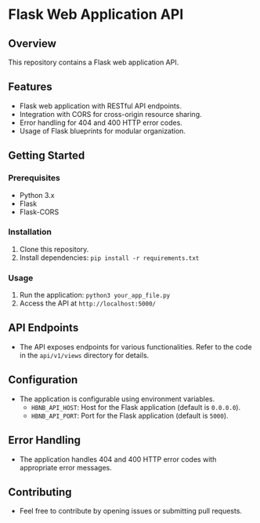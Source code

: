 # Flask Web Application API

## Overview
This repository contains a Flask web application API.

## Features
- Flask web application with RESTful API endpoints.
- Integration with CORS for cross-origin resource sharing.
- Error handling for 404 and 400 HTTP error codes.
- Usage of Flask blueprints for modular organization.

## Getting Started
### Prerequisites
- Python 3.x
- Flask
- Flask-CORS

### Installation
1. Clone this repository.
2. Install dependencies: `pip install -r requirements.txt`

### Usage
1. Run the application: `python3 your_app_file.py`
2. Access the API at `http://localhost:5000/`

## API Endpoints
- The API exposes endpoints for various functionalities. Refer to the code in the `api/v1/views` directory for details.

## Configuration
- The application is configurable using environment variables.
  - `HBNB_API_HOST`: Host for the Flask application (default is `0.0.0.0`).
  - `HBNB_API_PORT`: Port for the Flask application (default is `5000`).

## Error Handling
- The application handles 404 and 400 HTTP error codes with appropriate error messages.

## Contributing
- Feel free to contribute by opening issues or submitting pull requests.

